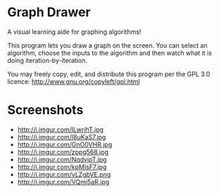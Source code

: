 
Graph Drawer
============

A visual learning aide for graphing algorithms!

This program lets you draw a graph on the screen. You can select an algorithm, choose the inputs to the algorithm and then watch what it is doing iteration-by-iteration.

You may freely copy, edit, and distribute this program per the GPL 3.0 licence: http://www.gnu.org/copyleft/gpl.html

Screenshots
===========
- http://i.imgur.com/lLwrihT.jpg
- http://i.imgur.com/I8uKaS7.jpg
- http://i.imgur.com/GnO0VHR.jpg
- http://i.imgur.com/zppg568.jpg
- http://i.imgur.com/NqdvjpT.jpg
- http://i.imgur.com/kpMIsF7.jpg
- http://i.imgur.com/vLZgbVE.png
- http://i.imgur.com/VQmi5aR.jpg
